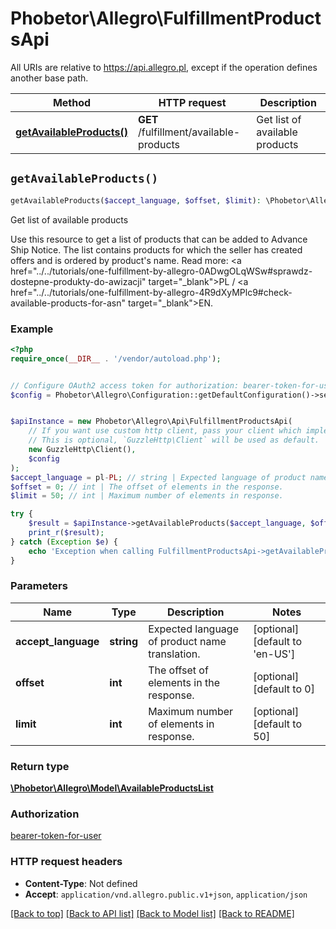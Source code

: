 # Phobetor\Allegro\FulfillmentProductsApi

All URIs are relative to https://api.allegro.pl, except if the operation defines another base path.

| Method | HTTP request | Description |
| ------------- | ------------- | ------------- |
| [**getAvailableProducts()**](FulfillmentProductsApi.md#getAvailableProducts) | **GET** /fulfillment/available-products | Get list of available products |


## `getAvailableProducts()`

```php
getAvailableProducts($accept_language, $offset, $limit): \Phobetor\Allegro\Model\AvailableProductsList
```

Get list of available products

Use this resource to get a list of products that can be added to Advance Ship Notice. The list contains products for which the seller has created offers and is ordered by product's name. Read more: <a href=\"../../tutorials/one-fulfillment-by-allegro-0ADwgOLqWSw#sprawdz-dostepne-produkty-do-awizacji\" target=\"_blank\">PL</a> / <a href=\"../../tutorials/one-fulfillment-by-allegro-4R9dXyMPlc9#check-available-products-for-asn\" target=\"_blank\">EN</a>.

### Example

```php
<?php
require_once(__DIR__ . '/vendor/autoload.php');


// Configure OAuth2 access token for authorization: bearer-token-for-user
$config = Phobetor\Allegro\Configuration::getDefaultConfiguration()->setAccessToken('YOUR_ACCESS_TOKEN');


$apiInstance = new Phobetor\Allegro\Api\FulfillmentProductsApi(
    // If you want use custom http client, pass your client which implements `GuzzleHttp\ClientInterface`.
    // This is optional, `GuzzleHttp\Client` will be used as default.
    new GuzzleHttp\Client(),
    $config
);
$accept_language = pl-PL; // string | Expected language of product name translation.
$offset = 0; // int | The offset of elements in the response.
$limit = 50; // int | Maximum number of elements in response.

try {
    $result = $apiInstance->getAvailableProducts($accept_language, $offset, $limit);
    print_r($result);
} catch (Exception $e) {
    echo 'Exception when calling FulfillmentProductsApi->getAvailableProducts: ', $e->getMessage(), PHP_EOL;
}
```

### Parameters

| Name | Type | Description  | Notes |
| ------------- | ------------- | ------------- | ------------- |
| **accept_language** | **string**| Expected language of product name translation. | [optional] [default to &#39;en-US&#39;] |
| **offset** | **int**| The offset of elements in the response. | [optional] [default to 0] |
| **limit** | **int**| Maximum number of elements in response. | [optional] [default to 50] |

### Return type

[**\Phobetor\Allegro\Model\AvailableProductsList**](../Model/AvailableProductsList.md)

### Authorization

[bearer-token-for-user](../../README.md#bearer-token-for-user)

### HTTP request headers

- **Content-Type**: Not defined
- **Accept**: `application/vnd.allegro.public.v1+json`, `application/json`

[[Back to top]](#) [[Back to API list]](../../README.md#endpoints)
[[Back to Model list]](../../README.md#models)
[[Back to README]](../../README.md)
